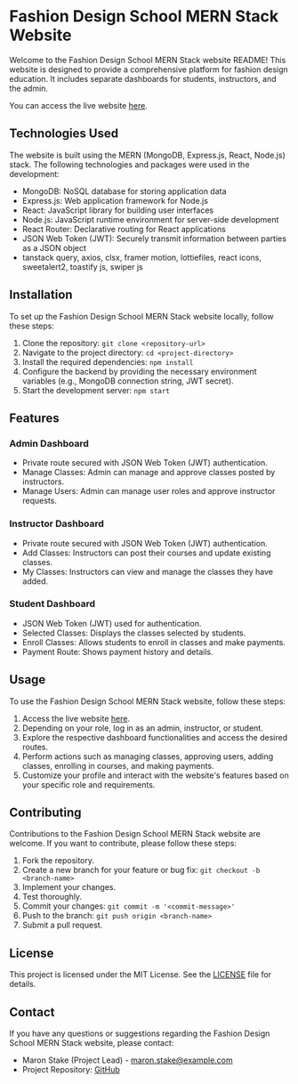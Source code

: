 # Fashion Design School MERN Stack Website

Welcome to the Fashion Design School MERN Stack website README! This website is designed to provide a comprehensive platform for fashion design education. It includes separate dashboards for students, instructors, and the admin. 

You can access the live website [here](https://dressx-5c7eb.web.app/).

## Technologies Used

The website is built using the MERN (MongoDB, Express.js, React, Node.js) stack. The following technologies and packages were used in the development:

- MongoDB: NoSQL database for storing application data
- Express.js: Web application framework for Node.js
- React: JavaScript library for building user interfaces
- Node.js: JavaScript runtime environment for server-side development
- React Router: Declarative routing for React applications
- JSON Web Token (JWT): Securely transmit information between parties as a JSON object
- tanstack query, axios, clsx, framer motion, lottiefiles, react icons, sweetalert2, toastify js, swiper js

## Installation

To set up the Fashion Design School MERN Stack website locally, follow these steps:

1. Clone the repository: `git clone <repository-url>`
2. Navigate to the project directory: `cd <project-directory>`
3. Install the required dependencies: `npm install`
4. Configure the backend by providing the necessary environment variables (e.g., MongoDB connection string, JWT secret).
5. Start the development server: `npm start`

## Features

### Admin Dashboard

- Private route secured with JSON Web Token (JWT) authentication.
- Manage Classes: Admin can manage and approve classes posted by instructors.
- Manage Users: Admin can manage user roles and approve instructor requests.

### Instructor Dashboard

- Private route secured with JSON Web Token (JWT) authentication.
- Add Classes: Instructors can post their courses and update existing classes.
- My Classes: Instructors can view and manage the classes they have added.

### Student Dashboard

- JSON Web Token (JWT) used for authentication.
- Selected Classes: Displays the classes selected by students.
- Enroll Classes: Allows students to enroll in classes and make payments.
- Payment Route: Shows payment history and details.

## Usage

To use the Fashion Design School MERN Stack website, follow these steps:

1. Access the live website [here](https://dressx-5c7eb.web.app/).
2. Depending on your role, log in as an admin, instructor, or student.
3. Explore the respective dashboard functionalities and access the desired routes.
4. Perform actions such as managing classes, approving users, adding classes, enrolling in courses, and making payments.
5. Customize your profile and interact with the website's features based on your specific role and requirements.

## Contributing

Contributions to the Fashion Design School MERN Stack website are welcome. If you want to contribute, please follow these steps:

1. Fork the repository.
2. Create a new branch for your feature or bug fix: `git checkout -b <branch-name>`
3. Implement your changes.
4. Test thoroughly.
5. Commit your changes: `git commit -m '<commit-message>'`
6. Push to the branch: `git push origin <branch-name>`
7. Submit a pull request.

## License

This project is licensed under the MIT License. See the [LICENSE](LICENSE) file for details.

## Contact

If you have any questions or suggestions regarding the Fashion Design School MERN Stack website, please contact:

- Maron Stake (Project Lead) - maron.stake@example.com
- Project Repository: [GitHub](https://github.com/your-username/your-repo)
